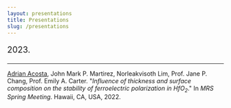 ```yaml
---
layout: presentations
title: Presentations
slug: /presentations
---
```


<p style="font-size: 1.4em;">2023.</p><hr style="margin-bottom: 5 px;">

<u>Adrian Acosta</u>, John Mark P. Martirez, Norleakvisoth Lim, Prof. Jane P. Chang, Prof. Emily A. Carter. "<i>Influence of thickness and surface 
composition on the stability of ferroelectric polarization in HfO<sub>2</sub></i>." In _MRS Spring Meeting_. Hawaii, CA, USA, 2022.
